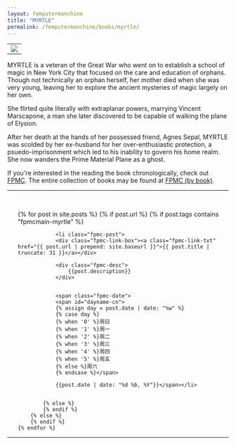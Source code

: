 ```yaml
---
layout: femputermanchine
title: "MYRTLE"
permalink: /femputermanchine/books/myrtle/
---
```


<html>
<head>
<meta charset="utf-8">

</head>

<body>

<div id="fpmc-intro">
<table class="inline-imgtbl-l">
<tr>
<td><img class="inline-img" src="{{ site.url }}/assets/tb/myrtle-painted.jpg"></td>
</tr>
</table>
<p>MYRTLE is a veteran of the Great War who went on to establish a school of magic in New York City that focused on the care and education of orphans. Though not technically an orphan herself, her mother died when she was very young, leaving her to explore the ancient mysteries of magic largely on her own.</p>
<p>She flirted quite literally with extraplanar powers, marrying Vincent Marscapone, a man she later discovered to be capable of walking the plane of Elysion.</p>
<p>After her death at the hands of her possessed friend, Agnes Sepal, MYRTLE was scolded by her ex-husband for her over-enthusiastic protection, a psuedo-imprisonment which led to his inability to govern his home realm. She now wanders the Prime Material Plane as a ghost.</p>
<p>If you're interested in the reading the book chronologically, check out <a href="{{ '/femputermanchine/' | prepend: site.url }}">FPMC</a>. The entire collection of books may be found at <a href="{{ '/femputermanchine/books/' | prepend: site.url }}">FPMC (by book)</a>.</p>
</div>

<hr>
<br/>

<ul>
	{% for post in site.posts %}
        {% if post.url %}
			{% if post.tags contains "fpmcmain-myrtle" %}

		        <li class="fpmc-post">
				<div class="fpmc-link-box"><a class="fpmc-link-txt" href="{{ post.url | prepend: site.baseurl }}">{{ post.title | truncate: 31 }}</a></div>

				<div class="fpmc-desc">
					{{post.description}}
				</div>

		
				<span class="fpmc-date">
				<span id="dayname-cn">
				{% assign day = post.date | date: "%w" %}
				{% case day %}
				{% when '0' %}周日
				{% when '1' %}周一
				{% when '2' %}周二
				{% when '3' %}周三
				{% when '4' %}周四
				{% when '5' %}周五
				{% else %}周六
				{% endcase %}</span>

				{{post.date | date: "%d %b, %Y"}}</span></li>


			{% else %}	
			{% endif %}
		{% else %}
        {% endif %}
    {% endfor %}
</ul>

<hr>


</body>
</html>





